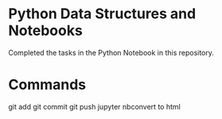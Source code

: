 # Python Data Structures and Notebooks

Completed the tasks in the Python Notebook in this repository.

# Commands

git add
git commit 
git push
jupyter nbconvert to html
